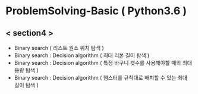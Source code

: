 # ProblemSolving-Basic ( Python3.6 )

## < section4 >
- Binary search ( 리스트 원소 위치 탐색 )
- Binary search : Decision algorithm ( 최대 리본 길이 탐색 )
- Binary search : Decision algorithm ( 특정 바구니 갯수를 사용해야할 때의 최대 용량 탐색 )
- Binary search : Decision algorithm ( 햄스터를 규칙대로 배치할 수 있는 최대 길이 탐색 )
